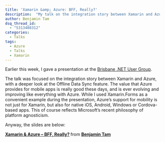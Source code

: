 ```yaml
---
title: 'Xamarin &amp; Azure: BFF, Really?'
description:  "My talk on the integration story between Xamarin and Azure"
author: Benjamin Tam
dsq_thread_id:
  - "5313408312"
categories:
  - Talks
tags:
  - Azure
  - Talks
  - Xamarin
---
```

Earlier this week, I gave a presentation at the <a target="_blank" href="https://www.meetup.com/Brisbane-Net-User-Group/">Brisbane .NET User Group</a>.

The talk was focused on the integration story between Xamarin and Azure, with a deeper look at the Offline Data Sync feature. The value that Azure provides for mobile apps is really good these days, and is ever evolving and improving like everything with Azure. While I used Xamarin.Forms as a convenient example during the presentation, Azure&#8217;s support for mobility is not just for Xamarin, but also for native iOS, Android, Windows or Cordova-based apps. This of course reflects Microsoft&#8217;s recent philosophy of platform agnosticism.

Anyway, the slides are below:
   


<div style="margin-bottom:5px">
  <strong> <a href="//www.slideshare.net/BenjaminTam3/xamarin-azure-bff-really" title="Xamarin & Azure - BFF, Really?" target="_blank">Xamarin & Azure &#8211; BFF, Really?</a> </strong> from <strong><a target="_blank" href="//www.slideshare.net/BenjaminTam3">Benjamin Tam</a></strong>
</div>